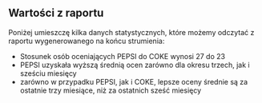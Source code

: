## Wartości z raportu

Poniżej umieszczę kilka danych statystycznych, które możemy odczytać z raportu wygenerowanego na końcu strumienia:

- Stosunek osób oceniających PEPSI do COKE wynosi 27 do 23
- PEPSI uzyskała wyższą średnią ocen zarówno dla okresu trzech, jak i sześciu miesięcy
- zarówno w przypadku PEPSI, jak i COKE, lepsze oceny średnie są za ostatnie trzy miesiące, niż za ostatnich sześć miesięcy